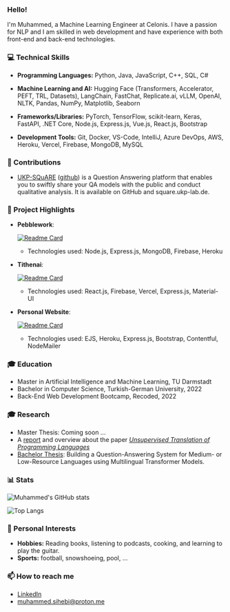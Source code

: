 ### **Hello!**

I'm Muhammed, a Machine Learning Engineer at Celonis. I have a passion for NLP and I am skilled in web development and have experience with both front-end and back-end technologies.

### **💻 Technical Skills**

- **Programming Languages:** Python, Java, JavaScript, C++, SQL, C#
- **Machine Learning and AI:** Hugging Face (Transformers, Accelerator, PEFT, TRL, Datasets), LangChain, FastChat, Replicate.ai, vLLM, OpenAI, NLTK, Pandas, NumPy, Matplotlib, Seaborn
- **Frameworks/Libraries:** PyTorch, TensorFlow, scikit-learn, Keras, FastAPI, .NET Core, Node.js, Express.js, Vue.js, React.js, Bootstrap

- **Development Tools:** Git, Docker, VS-Code, IntelliJ, Azure DevOps, AWS, Heroku, Vercel, Firebase, MongoDB, MySQL

### **🤝 Contributions**

- [UKP-SQuARE](https://square.ukp-lab.de) ([github](https://github.com/UKP-SQuARE)) is a Question Answering platform that enables you to swiftly share your QA models with the public and conduct qualitative analysis. It is available on GitHub and square.ukp-lab.de.

### **🌟 Project Highlights**

- **Pebblework**:  

    [![Readme Card](https://github-readme-stats.vercel.app/api/pin/?username=muhammed-shihebi&repo=backend-capstone-turkey-pebble-work&theme=tokyonight)](https://github.com/muhammed-shihebi/backend-capstone-turkey-pebble-work)

  - Technologies used: Node.js, Express.js, MongoDB, Firebase, Heroku

- **Tithenai**:

    [![Readme Card](https://github-readme-stats.vercel.app/api/pin/?username=muhammed-shihebi&repo=tithenai&theme=tokyonight)](https://github.com/muhammed-shihebi/tithenai)
    - Technologies used: React.js, Firebase, Vercel, Express.js, Material-UI

- **Personal Website**:

    [![Readme Card](https://github-readme-stats.vercel.app/api/pin/?username=muhammed-shihebi&repo=personal-website&theme=tokyonight)](https://github.com/muhammed-shihebi/personal-website)
    - Technologies used: EJS, Heroku, Express.js, Bootstrap, Contentful, NodeMailer

### **🎓 Education**

- Master in Artificial Intelligence and Machine Learning, TU Darmstadt
- Bachelor in Computer Science, Turkish-German University, 2022
- Back-End Web Development Bootcamp, Recoded, 2022

### **🎓 Research**

- Master Thesis: Coming soon ...
- A [report](https://drive.google.com/file/d/1KYouxCw3UESN8K6bPGlPXiRsI4e9JH4F/view?usp=share_link) and overview about the paper [*Unsupervised Translation of Programming Languages*](https://arxiv.org/abs/2006.03511)
- [Bachelor Thesis](https://drive.google.com/file/d/1oLJV-9e27A1toQd_YaPPhyD92O7LYpty/view): Building a Question-Answering System for Medium- or Low-Resource Languages using Multilingual Transformer Models.

### **📊 Stats**

![Muhammed's GitHub stats](https://github-readme-stats.vercel.app/api?username=muhammed-shihebi&show_icons=true&theme=tokyonight&hide_title=True)

![Top Langs](https://github-readme-stats.vercel.app/api/top-langs/?username=muhammed-shihebi&theme=tokyonight)

### **🎉 Personal Interests**

- **Hobbies:** Reading books, listening to podcasts, cooking, and learning to play the guitar.
- **Sports:** football, snowshoeing, pool, ...

### **📫 How to reach me**
- [LinkedIn](https://www.linkedin.com/in/muhammed-sihebi/)
- [muhammed.sihebi@proton.me](mailto:muhammed.sihebi@proton.me)
